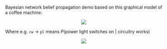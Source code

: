Bayesian network belief propagation demo based on this graphical model of a coffee machine:

<p align="center">
	<img src="coffee_machine_graphical_model.png"/>
</p>

Where e.g. `cw` &rarr; `pl` means $P(\text{power light switches on | circuitry works})$

<p align="center">
	<img src="dataset_desc.png"/>
</p>
